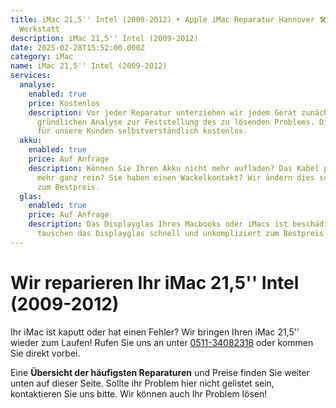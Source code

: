 ```yaml
---
title: iMac 21,5'' Intel (2009-2012) ‣ Apple iMac Reparatur Hannover 🛠️ iMac
  Werkstatt
description: iMac 21,5'' Intel (2009-2012)
date: 2025-02-28T15:52:00.000Z
category: iMac
name: iMac 21,5'' Intel (2009-2012)
services:
  analyse:
    enabled: true
    price: Kostenlos
    description: Vor jeder Reparatur unterziehen wir jedem Gerät zunächst einer
      gründlichen Analyse zur Feststellung des zu lösenden Problems. Diese ist
      für unsere Kunden selbstverständlich kostenlos.
  akku:
    enabled: true
    price: Auf Anfrage
    description: Können Sie Ihren Akku nicht mehr aufladen? Das Kabel passt nicht
      mehr ganz rein? Sie haben einen Wackelkontakt? Wir ändern dies schnell und
      zum Bestpreis.
  glas:
    enabled: true
    price: Auf Anfrage
    description: Das Displayglas Ihres Macbooks oder iMacs ist beschädigt? Wir
      tauschen das Displayglas schnell und unkompliziert zum Bestpreis aus.
---
```

# Wir reparieren Ihr iMac 21,5'' Intel (2009-2012)

Ihr iMac ist kaputt oder hat einen Fehler? Wir bringen Ihren iMac 21,5'' wieder zum Laufen! Rufen Sie uns an unter [0511-34082318](tel:051134082318) oder kommen Sie direkt vorbei.

Eine **Übersicht der häufigsten Reparaturen** und Preise finden Sie weiter unten auf dieser Seite. Sollte ihr Problem hier nicht gelistet sein, kontaktieren Sie uns bitte. Wir können auch Ihr Problem lösen!
